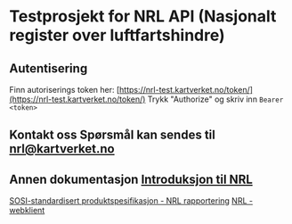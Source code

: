 # Testprosjekt for NRL API (Nasjonalt register over luftfartshindre)

## Autentisering
Finn autoriserings token her: [https://nrl-test.kartverket.no/token/](https://nrl-test.kartverket.no/token/)
Trykk \"Authorize\" og skriv inn `Bearer <token>`

## Kontakt oss Spørsmål kan sendes til [nrl@kartverket.no](mailto:nrl@kartverket.no)
## Annen dokumentasjon [Introduksjon til NRL](https://www.kartverket.no/geodataarbeid/nrl)
[SOSI-standardisert produktspesifikasjon - NRL rapportering](https://sosi.geonorge.no/produktspesifikasjoner/NRL-rapportering/)   [NRL - webklient](https://nrl-test.kartverket.no) 


